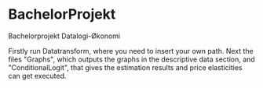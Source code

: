 # BachelorProjekt
Bachelorprojekt Datalogi-Økonomi

Firstly run Datatransform, where you need to insert your own path. 
Next the files "Graphs", which outputs the graphs in the descriptive data section, 
and "ConditionalLogit", that gives the estimation results and price elasticities can get executed.
